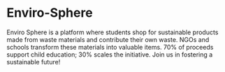 # Enviro-Sphere
Enviro Sphere is a platform where students shop for sustainable products made from waste materials and contribute their own waste. NGOs and schools transform these materials into valuable items. 70% of proceeds support child education; 30% scales the initiative. Join us in fostering a sustainable future!
